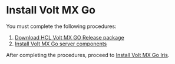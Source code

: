 
# Install Volt MX Go

You must complete the following procedures:

1. [Download HCL Volt MX GO Release package](portaldownload.md)
2. [Install Volt MX Go server components](nativeinstallers.md)

After completing the procedures, proceed to [Install Volt MX Go Iris](installiris.md).


<!--# Complete prerequisite procedures

You must complete the following procedures before starting the installation of Volt MX Go server components and Volt MX Go Iris. 

- [Download HCL Volt MX GO Release package](portaldownload.md)
- [Obtain authentication token from HCL Container Repository](obtainauthenticationtoken.md)-->